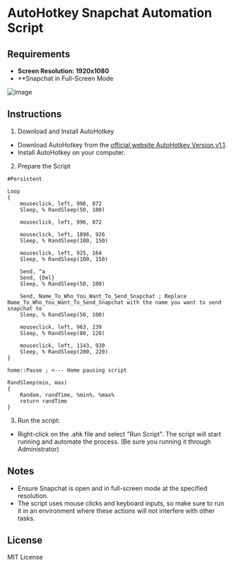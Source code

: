 # AutoHotkey Snapchat Automation Script

## Requirements

- **Screen Resolution: 1920x1080**
- **Snapchat in Full-Screen Mode

![image](https://github.com/user-attachments/assets/240c2d14-1268-4f07-aa11-b83308f7e729)



## Instructions

1. Download and Install AutoHotkey

- Download AutoHotkey from the [official website AutoHotkey Version v1.1](https://www.autohotkey.com/).
- Install AutoHotkey on your computer.

2. Prepare the Script
```
#Persistent

Loop
{
    mouseclick, left, 996, 872
    Sleep, % RandSleep(50, 100)
    
    mouseclick, left, 996, 872
    
    mouseclick, left, 1096, 926
    Sleep, % RandSleep(100, 150)
    
    mouseclick, left, 925, 164
    Sleep, % RandSleep(100, 150)

    Send, ^a
    Send, {Del}
    Sleep, % RandSleep(50, 100)
    
    Send, Name_To_Who_You_Want_To_Send_Snapchat ; Replace Name_To_Who_You_Want_To_Send_Snapchat with the name you want to send snapchat to
    Sleep, % RandSleep(50, 100)
    
    mouseclick, left, 963, 239
    Sleep, % RandSleep(80, 120)
    
    mouseclick, left, 1143, 930
    Sleep, % RandSleep(200, 220)
}

home::Pause ; <--- Home pausing script

RandSleep(min, max)
{
    Random, randTime, %min%, %max%
    return randTime
}
```

3. Run the script:
- Right-click on the .ahk file and select "Run Script". The script will start running and automate the process. (Be sure you running it through Administrator)

## Notes
- Ensure Snapchat is open and in full-screen mode at the specified resolution.
- The script uses mouse clicks and keyboard inputs, so make sure to run it in an environment where these actions will not interfere with other tasks.

## License
MIT License
